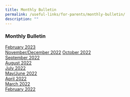 ```yaml
---
title: Monthly Bulletin
permalink: /useful-links/for-parents/monthly-bulletin/
description: ""
---
```

### **Monthly Bulletin**
[February 2023](/files/feb2023.pdf)<br>
[November/December 2022](/files/novdec2022.pdf)
[October 2022](/files/monthlybullettin228.pdf)<br>
[September 2022](/files/monthlybullettin227.pdf)<br>
[August 2022](/files/monthlybullettin226.pdf)<br>
[July 2022](/files/monthlybullettin225.pdf)<br>
[May/June 2022](/files/monthlybullettin224.pdf)<br>
[April 2022](/files/monthlybullettin223.pdf)<br>
[March 2022](/files/monthlybullettin222.pdf)<br>
[February 2022](/files/monthlybullettin221.pdf)